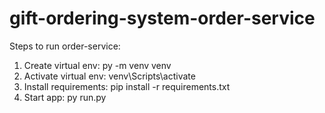# gift-ordering-system-order-service

Steps to run order-service:

1. Create virtual env: py -m venv venv
2. Activate virtual env: venv\Scripts\activate
3. Install requirements: pip install -r requirements.txt
4. Start app: py run.py
